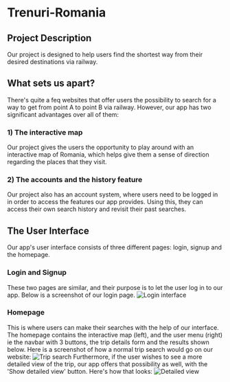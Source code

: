 # Trenuri-Romania

## Project Description
Our project is designed to help users find the shortest way from their desired destinations via railway.

## What sets us apart?
There's quite a feq websites that offer users the possibility to search for a way to get from point A to point B via railway. However, our app has two significant advantages over all of them:

### 1) The interactive map 
Our project gives the users the opportunity to play around with an interactive map of Romania, which helps give them a sense of direction regarding the places that they visit.

### 2) The accounts and the history feature
Our project also has an account system, where users need to be logged in in order to access the features our app provides. Using this, they can access their own search history and revisit their past searches.

## The User Interface
Our app's user interface consists of three different pages: login, signup and the homepage.

### Login and Signup
These two pages are similar, and their purpose is to let the user log in to our app. Below is a screenshot of our login page.
![Login interface](https://i.imgur.com/PuDzzVp.png)

### Homepage
This is where users can make their searches with the help of our interface. The homepage contains the interactive map (left), and the user menu (right) ie the navbar with 3 buttons, the trip details form and the results shown below.
Here is a screenshot of how a normal trip search would go on our website:
![Trip search](https://i.imgur.com/toRdloo.png)
Furthermore, if the user wishes to see a more detailed view of the trip, our app offers that possibility as well, with the 'Show detailed view' button. Here's how that looks:
![Detailed view](https://i.imgur.com/uzaz7WF.png)